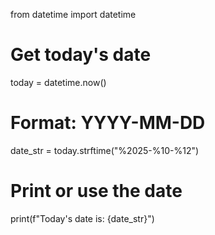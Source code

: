 from datetime import datetime

# Get today's date
today = datetime.now()

# Format: YYYY-MM-DD
date_str = today.strftime("%2025-%10-%12")

# Print or use the date
print(f"Today's date is: {date_str}")